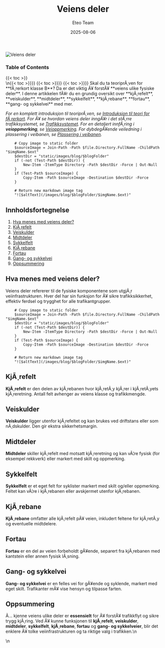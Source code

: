 ﻿---
title: "Veiens deler"
date: 2025-08-06
draft: false
author: "Eteo Team"
description: "Lær om veiens ulike fysiske deler som kjørefelt, veiskulder, midtdeler, sykkelfelt, kjørebane, fortau og gang- og sykkelvei. En komplett guide for teoriprøven i klasse B."
categories: ["Driving Theory"]
tags: ["driving", "theory", "safety"]
featured_image: "/images/blog/veiens-deler/veiens-deler-image.svg"
---

<div class="blog-content">
  <div class="featured-image">
    <img src="/images/blog/veiens-deler/veiens-deler-image.svg" alt="Veiens deler" class="img-fluid rounded">
  </div>

  <div class="toc-container mt-4 mb-4">
    <h3>Table of Contents</h3>
    {{< toc >}}
  </div>

  <div class="blog-body">\n{{< toc >}}}}
{{< toc >}}}}
{{< toc >}}}}
Skal du ta teoriprÃ¸ven for **fÃ¸rerkort klasse B**? Da er det viktig Ã¥ forstÃ¥ **veiens ulike fysiske deler**. I denne artikkelen fÃ¥r du en grundig oversikt over **kjÃ¸refelt**, **veiskulder**, **midtdeler**, **sykkelfelt**, **kjÃ¸rebane**, **fortau**, **gang- og sykkelvei** med mer.

*For en komplett introduksjon til teoriprÃ¸ven, se [Introduksjon til teori for fÃ¸rerkort](/blogs/teori/introduksjon-til-teori-for-forerkort "Introduksjon til teori for fÃ¸rerkort - alt du trenger Ã¥ vite").*
*For Ã¥ se hvordan veiens deler inngÃ¥r i det stÃ¸rre trafikksystemet, se [Trafikksystemet](/blogs/teori/trafikksystemet "Trafikksystemet - InnfÃ¸ring i det norske trafikksystemet").*
*For en detaljert innfÃ¸ring i **veioppmerking**, se [Veioppmerking](/blogs/teori/veioppmerking "Veioppmerking - kjÃ¸refeltlinje, varsellinje og mer").*
*For dybdegÃ¥ende veiledning i plassering i veibanen, se [Plassering i veibanen](/blogs/teori/plassering-i-veibanen "Plassering i veibanen - kjÃ¸refelt, kjÃ¸rebane, veiskulder og mer").*


        
        
        # Copy image to static folder
        $sourceImage = Join-Path -Path $file.Directory.FullName -ChildPath "$imgName.$ext"
        $destDir = "static/images/blog/$blogFolder"
        if (-not (Test-Path $destDir)) {
            New-Item -ItemType Directory -Path $destDir -Force | Out-Null
        }
        if (Test-Path $sourceImage) {
            Copy-Item -Path $sourceImage -Destination $destDir -Force
        }
        
        # Return new markdown image tag
        "![$altText](/images/blog/$blogFolder/$imgName.$ext)"
    

## Innholdsfortegnelse

1. [Hva menes med veiens deler?](#hva-menes-med-veiens-deler)
2. [KjÃ¸refelt](#kjÃ¸refelt)
3. [Veiskulder](#veiskulder)
4. [Midtdeler](#midtdeler)
5. [Sykkelfelt](#sykkelfelt)
6. [KjÃ¸rebane](#kjÃ¸rebane)
7. [Fortau](#fortau)
8. [Gang- og sykkelvei](#gang--og-sykkelvei)
9. [Oppsummering](#oppsummering)

## Hva menes med veiens deler?

Veiens deler refererer til de fysiske komponentene som utgjÃ¸r veiinfrastrukturen. Hver del har sin funksjon for Ã¥ sikre trafikksikkerhet, effektiv ferdsel og trygghet for alle trafikantgrupper.


        
        
        # Copy image to static folder
        $sourceImage = Join-Path -Path $file.Directory.FullName -ChildPath "$imgName.$ext"
        $destDir = "static/images/blog/$blogFolder"
        if (-not (Test-Path $destDir)) {
            New-Item -ItemType Directory -Path $destDir -Force | Out-Null
        }
        if (Test-Path $sourceImage) {
            Copy-Item -Path $sourceImage -Destination $destDir -Force
        }
        
        # Return new markdown image tag
        "![$altText](/images/blog/$blogFolder/$imgName.$ext)"
    

## KjÃ¸refelt

**KjÃ¸refelt** er den delen av kjÃ¸rebanen hvor kjÃ¸retÃ¸y kjÃ¸rer i kjÃ¸retÃ¸yets kjÃ¸reretning. Antall felt avhenger av veiens klasse og trafikkmengde.

## Veiskulder

**Veiskulder** ligger utenfor kjÃ¸refeltet og kan brukes ved driftstans eller som nÃ¸dskulder. Den gir ekstra sikkerhetsmargin.

## Midtdeler

**Midtdeler** skiller kjÃ¸refelt med motsatt kjÃ¸reretning og kan vÃ¦re fysisk (for eksempel rekkverk) eller markert med skilt og oppmerking.

## Sykkelfelt

**Sykkelfelt** er et eget felt for syklister markert med skilt og/eller oppmerking. Feltet kan vÃ¦re i kjÃ¸rebanen eller avskjermet utenfor kjÃ¸rebanen.

## KjÃ¸rebane

**KjÃ¸rebane** omfatter alle kjÃ¸refelt pÃ¥ veien, inkludert feltene for kjÃ¸retÃ¸y og eventuelle midtdelere.

## Fortau

**Fortau** er en del av veien forbeholdt gÃ¥ende, separert fra kjÃ¸rebanen med kantstein eller annen fysisk lÃ¸sning.

## Gang- og sykkelvei

**Gang- og sykkelvei** er en felles vei for gÃ¥ende og syklende, markert med eget skilt. Trafikanter mÃ¥ vise hensyn og tilpasse farten.

## Oppsummering

Ã… kjenne veiens ulike deler er **essensielt** for Ã¥ forstÃ¥ trafikkflyt og sikre trygg kjÃ¸ring. Ved Ã¥ kunne funksjonen til **kjÃ¸refelt**, **veiskulder**, **midtdeler**, **sykkelfelt**, **kjÃ¸rebane**, **fortau** og **gang- og sykkelveier**, blir det enklere Ã¥ tolke veiinfrastrukturen og ta riktige valg i trafikken.\n  </div>\n</div>